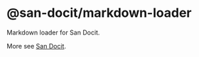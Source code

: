 # @san-docit/markdown-loader

Markdown loader for San Docit. 

More see [San Docit](https://www.npmjs.com/package/san-docit).
